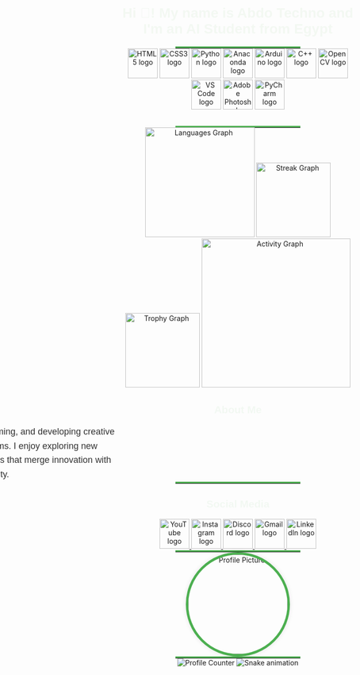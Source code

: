 <h1 align="center" style="font-family: 'Cairo', sans-serif; color: #4caf50; animation: fadeIn 2s ease-out, textAnim 3s infinite alternate;">Hi 👋! My name is Abdo Techno and I'm an AI Student from Egypt</h1>

<hr style="border-top: 3px solid #4caf50; width: 50%; margin: auto;">

<div align="center" style="margin-bottom: 30px;">
  <img src="https://cdn.jsdelivr.net/gh/devicons/devicon/icons/html5/html5-original.svg" height="60" alt="HTML5 logo" class="tech-img">
  <img src="https://cdn.jsdelivr.net/gh/devicons/devicon/icons/css3/css3-original.svg" height="60" alt="CSS3 logo" class="tech-img">
  <img src="https://cdn.jsdelivr.net/gh/devicons/devicon/icons/python/python-original.svg" height="60" alt="Python logo" class="tech-img">
  <img src="https://cdn.jsdelivr.net/gh/devicons/devicon/icons/anaconda/anaconda-original.svg" height="60" alt="Anaconda logo" class="tech-img">
  <img src="https://cdn.simpleicons.org/arduino/00979D" height="60" alt="Arduino logo" class="tech-img">
  <img src="https://cdn.jsdelivr.net/gh/devicons/devicon/icons/cplusplus/cplusplus-original.svg" height="60" alt="C++ logo" class="tech-img">
  <img src="https://cdn.jsdelivr.net/gh/devicons/devicon/icons/opencv/opencv-original.svg" height="60" alt="OpenCV logo" class="tech-img">
  <img src="https://cdn.jsdelivr.net/gh/devicons/devicon/icons/vscode/vscode-original.svg" height="60" alt="VS Code logo" class="tech-img">
  <img src="https://cdn.simpleicons.org/adobephotoshop/31A8FF" height="60" alt="Adobe Photoshop logo" class="tech-img">
  <img src="https://cdn.jsdelivr.net/gh/devicons/devicon/icons/pycharm/pycharm-original.svg" height="60" alt="PyCharm logo" class="tech-img">
</div>

<hr style="border-top: 3px solid #4caf50; width: 50%; margin: auto;">

<div align="center">
  <img src="https://github-readme-stats.vercel.app/api/top-langs?username=Abdo-techno&locale=en&hide_title=false&layout=compact&card_width=320&langs_count=12&theme=aura&hide_border=false" height="221" alt="Languages Graph" class="card-img" />
  <img src="https://streak-stats.demolab.com?user=Abdo-techno&locale=en&mode=daily&theme=dracula&hide_border=false&border_radius=5" height="150" alt="Streak Graph" class="card-img" />
  <img src="https://github-profile-trophy.vercel.app/?username=Abdo-techno&theme=dracula&column=5&row=3&margin-w=3&margin-h=4&no-bg=false&no-frame=false" height="150" alt="Trophy Graph" class="card-img" />
  <img src="https://github-readme-activity-graph.vercel.app/graph?username=Abdo-techno&radius=16&theme=react&area=true" height="300" alt="Activity Graph" class="card-img" />
</div>

<h2 align="center" style="font-family: 'Cairo', sans-serif; color: #4caf50; animation: fadeIn 2s ease-out;">About Me</h2>
<p align="center" style="font-family: 'Arial', sans-serif; color: #333; max-width: 800px; margin: auto; line-height: 1.6; font-size: 18px; animation: slideIn 1s ease-in;">
  I'm passionate about AI, programming, and developing creative solutions to real-world problems. I enjoy exploring new technologies and creating projects that merge innovation with simplicity.
</p>

<hr style="border-top: 3px solid #4caf50; width: 50%; margin: auto;">

<h2 align="center" style="font-family: 'Cairo', sans-serif; color: #4caf50; animation: fadeIn 2s ease-out;">Social Media</h2>

<div align="center">
  <a href="https://youtube.com" target="_blank">
    <img src="https://raw.githubusercontent.com/maurodesouza/profile-readme-generator/master/src/assets/icons/social/youtube/default.svg" width="60" alt="YouTube logo" class="social-icon">
  </a>
  <a href="https://instagram.com" target="_blank">
    <img src="https://raw.githubusercontent.com/maurodesouza/profile-readme-generator/master/src/assets/icons/social/instagram/default.svg" width="60" alt="Instagram logo" class="social-icon">
  </a>
  <a href="https://discord.com" target="_blank">
    <img src="https://raw.githubusercontent.com/maurodesouza/profile-readme-generator/master/src/assets/icons/social/discord/default.svg" width="60" alt="Discord logo" class="social-icon">
  </a>
  <a href="mailto:example@gmail.com" target="_blank">
    <img src="https://raw.githubusercontent.com/maurodesouza/profile-readme-generator/master/src/assets/icons/social/gmail/default.svg" width="60" alt="Gmail logo" class="social-icon">
  </a>
  <a href="https://linkedin.com" target="_blank">
    <img src="https://raw.githubusercontent.com/maurodesouza/profile-readme-generator/master/src/assets/icons/social/linkedin/default.svg" width="60" alt="LinkedIn logo" class="social-icon">
  </a>
</div>

<hr style="border-top: 3px solid #4caf50; width: 50%; margin: auto;">

<div align="center">
  <img src="https://scontent.fcai20-3.fna.fbcdn.net/v/t39.30808-6/462449040_2252163571807430_8292323530262461432_n.jpg?_nc_cat=111&ccb=1-7&_nc_sid=6ee11a&_nc_ohc=divbLJXh7s0Q7kNvgEUxajv&_nc_zt=23&_nc_ht=scontent.fcai20-3.fna&_nc_gid=ASlP4iU9xW8J6NnVNMNmr4R&oh=00_AYDm7AN20cMROtICJXAz_Pbz5Hup90sLDzUUnGV7ND6Whw&oe=67564F91" height="200" alt="Profile Picture" class="profile-img" />
</div>

<hr style="border-top: 3px solid #4caf50; width: 50%; margin: auto;">

<div align="center">
  <img src="https://profile-counter.glitch.me/Abdo-techno/count.svg?" alt="Profile Counter" />
  <img src="https://raw.githubusercontent.com/Abdo-techno/Abdo-techno/output/snake.svg" alt="Snake animation" />
</div>

<style>
  @keyframes fadeIn {
    0% { opacity: 0; }
    100% { opacity: 1; }
  }

  @keyframes slideIn {
    0% { transform: translateX(-100%); }
    100% { transform: translateX(0); }
  }

  @keyframes textAnim {
    0% { color: #4caf50; }
    50% { color: #ff6347; }
    100% { color: #4caf50; }
  }

  @keyframes bounce {
    0% { transform: translateY(0); }
    50% { transform: translateY(-10px); }
    100% { transform: translateY(0); }
  }

  .tech-img {
    transition: transform 0.3s ease-in-out;
  }

  .tech-img:hover {
    transform: scale(1.1);
  }

  .card-img {
    animation: bounce 1s infinite alternate;
  }

  .profile-img {
    border-radius: 50%;
    border: 5px solid #4caf50;
    box-shadow: 0 0 10px rgba(0, 0, 0, 0.1);
    transition: transform 0.5s ease-in-out;
  }

  .profile-img:hover {
    transform: rotate(360deg);
  }

  .social-icon:hover {
    transform: scale(1.2);
    transition: transform 0.3s ease-in-out;
  }
</style>
